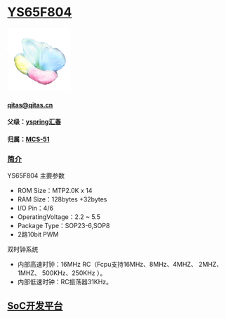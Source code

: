 ﻿# [YS65F804](https://github.com/sochub/YS65F804) 
[![sites](SoC/SoC.png)](http://www.qitas.cn) 
####  qitas@qitas.cn
#### 父级：[yspring汇春](https://github.com/sochub/yspring) 
#### 归属：[MCS-51](https://github.com/sochub/MCS-51) 
### [简介](https://github.com/sochub/YS65F804/wiki)


YS65F804 主要参数
- ROM Size：MTP2.0K x 14
- RAM Size：128bytes +32bytes
- I/O Pin：4/6
- OperatingVoltage：2.2 ~ 5.5
- Package Type：SOP23-6,SOP8
- 2路10bit PWM


双时钟系统

- 内部高速时钟：16MHz RC（Fcpu支持16MHz、8MHz、4MHZ、 2MHZ、 1MHZ、 500KHz、250KHz ）。
- 内部低速时钟：RC振荡器31KHz。

##  [SoC开发平台](http://www.qitas.cn)  


